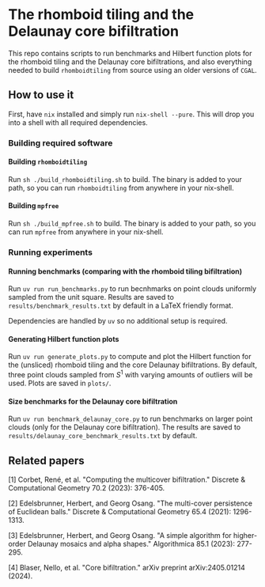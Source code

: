 # The rhomboid tiling and the Delaunay core bifiltration

This repo contains scripts to run benchmarks and Hilbert function plots for the rhomboid tiling and the Delaunay core bifiltrations, and also everything needed to build `rhomboidtiling` from source using an older versions of `CGAL`.

## How to use it

First, have `nix` installed and simply run `nix-shell --pure`. This will drop you into a shell with all required dependencies.

### Building required software

#### Building `rhomboidtiling`

Run `sh ./build_rhomboidtiling.sh` to build. The binary is added to your path, so you can run `rhomboidtiling` from anywhere in your nix-shell. 

#### Building `mpfree`

Run `sh ./build_mpfree.sh` to build. The binary is added to your path, so you can run `mpfree` from anywhere in your nix-shell.

### Running experiments

#### Running benchmarks (comparing with the rhomboid tiling bifiltration)

Run `uv run run_benchmarks.py` to run becnhmarks on point clouds uniformly sampled from the unit square. Results are saved to `results/benchmark_results.txt` by default in a LaTeX friendly format.

Dependencies are handled by `uv` so no additional setup is required.

#### Generating Hilbert function plots

Run `uv run generate_plots.py` to compute and plot the Hilbert function for the (unsliced) rhomboid tiling and the core Delaunay bifiltrations. By default, three point clouds sampled from $S^1$ with varying amounts of outliers will be used. Plots are saved in `plots/`.

#### Size benchmarks for the Delaunay core bifiltration

Run `uv run benchmark_delaunay_core.py` to run benchmarks on larger point clouds (only for the Delaunay core bifiltration). The results are saved to `results/delaunay_core_benchmark_results.txt` by default.

## Related papers 

[1] Corbet, René, et al. "Computing the multicover bifiltration." Discrete & Computational Geometry 70.2 (2023): 376-405. 

[2] Edelsbrunner, Herbert, and Georg Osang. "The multi-cover persistence of Euclidean balls." Discrete & Computational Geometry 65.4 (2021): 1296-1313.

[3] Edelsbrunner, Herbert, and Georg Osang. "A simple algorithm for higher-order Delaunay mosaics and alpha shapes." Algorithmica 85.1 (2023): 277-295.

[4] Blaser, Nello, et al. "Core bifiltration." arXiv preprint arXiv:2405.01214 (2024).
